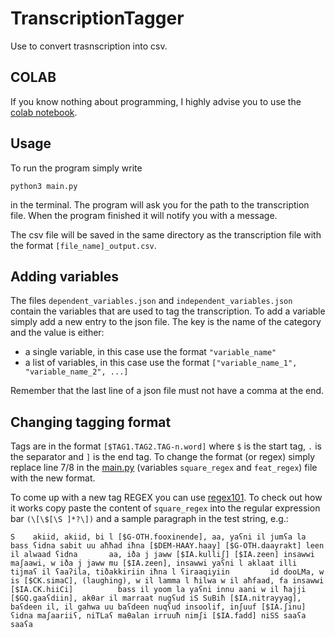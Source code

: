 # TranscriptionTagger
Use to convert trasnscription into csv.

## COLAB
If you know nothing about programming, I highly advise you to use the [colab notebook](https://colab.research.google.com/github/nicofirst1/TranscriptionTagger/blob/main/main.ipynb).


## Usage
To run the program simply write
```
python3 main.py
```
in the terminal. 
The program will ask you for the path to the transcription file. When the program finished it will notify you with a message. 

The csv file will be saved in the same directory as the transcription file with the format 
`[file_name]_output.csv`.


## Adding variables
The files `dependent_variables.json` and `independent_variables.json` contain the variables that are used to tag the transcription.
To add a variable simply add a new entry to the json file. The key is the name of the category and the value is either:
- a single variable, in this case use the format `"variable_name"`
- a list of variables, in this case use the format `["variable_name_1", "variable_name_2", ...]`

Remember that the last line of a json file must not have a comma at the end.

## Changing tagging format
Tags are in the format `[$TAG1.TAG2.TAG-n.word]` where `$` is the start tag, `.` is the separator and `]` is the end tag.
To change the format (or regex) simply replace line 7/8 in the [main.py](./main.py) (variables `square_regex` and `feat_regex`) file with the new format.

To come up with a new tag REGEX you can use [regex101](https://regex101.com/). To check out how it works copy paste the 
content of `square_regex` into the regular expression bar `(\[\$[\S ]*?\])` and a sample paragraph in the test string, e.g.:
```
S    akiid, akiid, bi l [$G-OTH.fooxinende], aa, yaʕni il jumʕa la bass ʕidna sabit uu aħħad iħna [$DEM-HAAY.haay] [$G-OTH.daayrakt] leen il alwaad ʕidna       aa, iða j jaww [$IA.kulliʃ] [$IA.zeen] insawwi maʃaawi, w iða j jaww mu [$IA.zeen], insawwi yaʕni l aklaat illi tijmaʕ il ʕaaʔila, tiðakkiriin iħna l ʕiraaqiyiin         id dooLMa, w is [$CK.simaC], (laughing), w il lamma l ħilwa w il aħfaad, fa insawwi [$IA.CK.hiiCi]          bass il yoom la yaʕni innu aani w il ħajji [$GQ.gaaʕdiin], akθar il marraat nugʕud iS SuBiħ [$IA.nitrayyag], baʕdeen il, il gahwa uu baʕdeen nuqʕud insoolif, inʃuuf [$IA.ʃinu] ʕidna maʃaariiʕ, niTLaʕ maθalan irruuħ nimʃi [$IA.fadd] niSS saaʕa saaʕa   
```